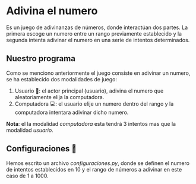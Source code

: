# Adivina el numero  

Es un juego de adivinanzas de números, donde interactúan dos partes. La primera escoge un numero entre un rango previamente establecido y la segunda intenta adivinar el numero en una serie de intentos determinados.

## Nuestro programa

Como se menciono anteriormente el juego consiste en adivinar un numero, se ha establecido dos modalidades de juego:

1. Usuario :man:: el actor principal (usuario), adivina el numero que aleatoriamente elija la computadora.
2. Computadora :computer:: el usuario elije un numero dentro del rango y la computadora intentara adivinar dicho numero.

**Nota**: el la modalidad *computadora* esta tendrá 3 intentos mas que la modalidad *usuario*.

## Configuraciones :wrench:
Hemos escrito un archivo *configuraciones.py*, donde se definen el numero de intentos establecidos en 10 y el rango de números a adivinar en este caso de 1 a 1000.